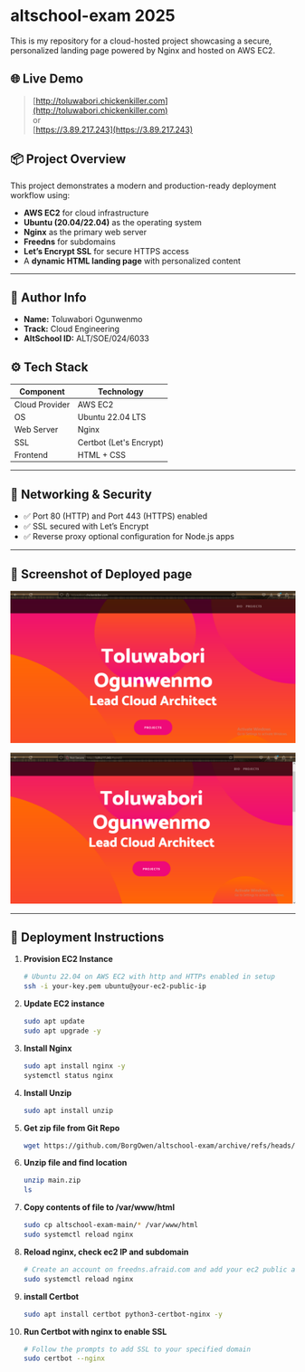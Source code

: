 # altschool-exam 2025

This is my repository for a cloud-hosted project showcasing a secure, personalized landing page powered by Nginx and hosted on AWS EC2.

## 🌐 Live Demo

> [http://toluwabori.chickenkiller.com](http://toluwabori.chickenkiller.com)  
> or  
> [https://3.89.217.243](https://3.89.217.243)

## 📦 Project Overview

This project demonstrates a modern and production-ready deployment workflow using:

- **AWS EC2** for cloud infrastructure
- **Ubuntu (20.04/22.04)** as the operating system
- **Nginx** as the primary web server
- **Freedns** for subdomains
- **Let’s Encrypt SSL** for secure HTTPS access
- A **dynamic HTML landing page** with personalized content

---

## 👤 Author Info

- **Name:** Toluwabori Ogunwenmo 
- **Track:** Cloud Engineering
- **AltSchool ID:** ALT/SOE/024/6033

## ⚙️ Tech Stack

| Component     | Technology        |
|---------------|-------------------|
| Cloud Provider | AWS EC2           |
| OS            | Ubuntu 22.04 LTS   |
| Web Server    | Nginx              |
| SSL           | Certbot (Let's Encrypt) |
| Frontend      | HTML + CSS         |

---

## 🔐 Networking & Security

- ✅ Port 80 (HTTP) and Port 443 (HTTPS) enabled
- ✅ SSL secured with Let’s Encrypt
- ✅ Reverse proxy optional configuration for Node.js apps

---

## 📸 Screenshot of Deployed page

![domain](assets/img/01.PNG)

![Public IP](assets/img/02.PNG)

---

## 🧰 Deployment Instructions

1. **Provision EC2 Instance**
   ```bash
   # Ubuntu 22.04 on AWS EC2 with http and HTTPs enabled in setup
   ssh -i your-key.pem ubuntu@your-ec2-public-ip

2. **Update EC2 instance**
   ```bash
   sudo apt update
   sudo apt upgrade -y

3. **Install Nginx**
   ```bash
   sudo apt install nginx -y
   systemctl status nginx

4. **Install Unzip**
   ```bash
   sudo apt install unzip 

5. **Get zip file from Git Repo**
   ```bash
   wget https://github.com/BorgOwen/altschool-exam/archive/refs/heads/main.zip

6. **Unzip file and find location**
   ```bash
   unzip main.zip
   ls

7. **Copy contents of file to /var/www/html**
   ```bash
   sudo cp altschool-exam-main/* /var/www/html
   sudo systemctl reload nginx

8. **Reload nginx, check ec2 IP and subdomain**
   ```bash
   # Create an account on freedns.afraid.com and add your ec2 public address to the specified subdomain destination
   sudo systemctl reload nginx

9. **install Certbot**
   ```bash
   sudo apt install certbot python3-certbot-nginx -y


10. **Run Certbot with nginx to enable SSL**
    ```bash
    # Follow the prompts to add SSL to your specified domain
    sudo certbot --nginx

